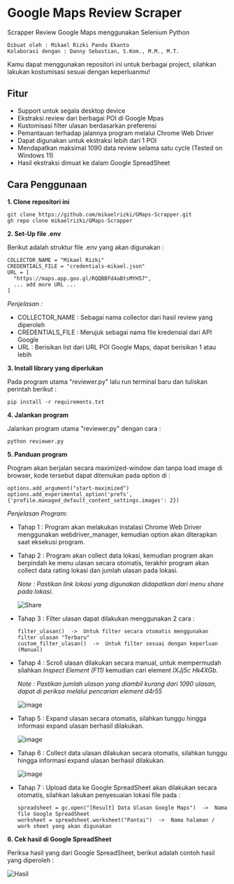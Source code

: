 # Google Maps Review Scraper

Scrapper Review Google Maps menggunakan Selenium Python
```
Dibuat oleh : Mikael Rizki Pandu Ekanto
Kolaborasi dengan : Danny Sebastian, S.Kom., M.M., M.T.
```
Kamu dapat menggunakan repositori ini untuk berbagai project, silahkan lakukan kostumisasi sesuai dengan keperluanmu!

## Fitur

- Support untuk segala desktop device
- Ekstraksi review dari berbagai POI di Google Mpas
- Kustomisasi filter ulasan berdasarkan preferensi
- Pemantauan terhadap jalannya program melalui Chrome Web Driver
- Dapat digunakan untuk ekstraksi lebih dari 1 POI
- Mendapatkan maksimal 1090 data review selama satu cycle (Tested on Windows 11) 
- Hasil ekstraksi dimuat ke dalam Google SpreadSheet

## Cara Penggunaan

**1. Clone repositori ini**
```
git clone https://github.com/mikaelrizki/GMaps-Scrapper.git
gh repo clone mikaelrizki/GMaps-Scrapper
```
**2. Set-Up file .env**
   
Berikut adalah struktur file .env yang akan digunakan :

```
COLLECTOR_NAME = "Mikael Rizki"
CREDENTIALS_FILE = "credentials-mikael.json"
URL = [
  "https://maps.app.goo.gl/RQQBBfd4aBtsMYH57",
  ... add more URL ...
]
```
*Penjelasan :*
- COLLECTOR_NAME : Sebagai nama collector dari hasil review yang diperoleh
- CREDENTIALS_FILE : Merujuk sebagai nama file kredensial dari API Google
- URL : Berisikan list dari URL POI Google Maps, dapat berisikan 1 atau lebih

**3. Install library yang diperlukan**

Pada program utama "reviewer.py" lalu run terminal baru dan tuliskan perintah berikut :
```
pip install -r requirements.txt
```

**4. Jalankan program**

Jalankan program utama "reviewer.py" dengan cara :
```
python reviewer.py
```

**5. Panduan program**

Program akan berjalan secara maximized-window dan tanpa load image di browser, kode tersebut dapat ditemukan pada option di :
```
options.add_argument("start-maximized")
options.add_experimental_option('prefs', {'profile.managed_default_content_settings.images': 2})
```
*Penjelasan Program:*
- Tahap 1 : Program akan melakukan instalasi Chrome Web Driver menggunakan webdriver_manager, kemudian option akan diterapkan saat eksekusi program.
- Tahap 2 : Program akan collect data lokasi, kemudian program akan berpindah ke menu ulasan secara otomatis, terakhir program akan collect data rating lokasi dan jumlah ulasan pada lokasi.

  *Note : Pastikan link lokasi yang digunakan didapatkan dari menu share pada lokasi.*

  ![Share](https://github.com/mikaelrizki/GMaps-Scrapper/assets/103487218/53517804-9b91-4507-8a85-38d2334bb583)

- Tahap 3 : Filter ulasan dapat dilakukan menggunakan 2 cara :
  ```
  filter_ulasan()  ->  Untuk filter secara otomatis menggunakan filter ulasan "Terbaru"
  custom_filter_ulasan()  ->  Untuk filter sesuai dengan keperluan (Manual)
  ```
- Tahap 4 : Scroll ulasan dilakukan secara manual, untuk mempermudah silahkan *Inspect Element (F11)* kemudian cari element *lXJj5c Hk4XGb*.

  *Note : Pastikan jumlah ulasan yang diambil kurang dari 1090 ulasan, dapat di periksa melalui pencarian element d4r55*

  ![image](https://github.com/mikaelrizki/GMaps-Scrapper/assets/103487218/35d3b6c6-d717-47b3-9925-7c13564b4a32)

- Tahap 5 : Expand ulasan secara otomatis, silahkan tunggu hingga informasi expand ulasan berhasil dilakukan.
  
  ![image](https://github.com/mikaelrizki/GMaps-Scrapper/assets/103487218/dbf76be0-2070-46a0-a6b7-2f462b980f4f)

- Tahap 6 : Collect data ulasan dilakukan secara otomatis, silahkan tunggu hingga informasi expand ulasan berhasil dilakukan.

  ![image](https://github.com/mikaelrizki/GMaps-Scrapper/assets/103487218/9794084f-a821-4e32-a181-30816c46132a)

- Tahap 7 : Upload data ke Google SpreadSheet akan dilakukan secara otomatis, silahkan lakukan penyesuaian lokasi file pada :
  ```
  spreadsheet = gc.open("[Result] Data Ulasan Google Maps")  ->  Nama file Google SpreadSheet 
  worksheet = spreadsheet.worksheet("Pantai")  ->  Nama halaman / work sheet yang akan digunakan 
  ```
**6. Cek hasil di Google SpreadSheet**

Periksa hasil yang dari Google SpreadSheet, berikut adalah contoh hasil yang diperoleh :

![Hasil](https://github.com/mikaelrizki/GMaps-Scrapper/assets/103487218/5f1ea252-12f6-42d0-831f-602da1357e19)
